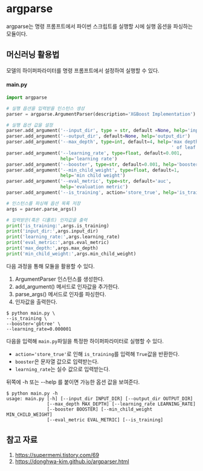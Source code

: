 # argparse

argparse는 명령 프롬프트에서 파이썬 스크립트를 실행할 시에 실행 옵션을 파싱하는 모듈이다.

## 머신러닝 활용법

모델의 하이퍼파라미터를 명령 프롬프트에서 설정하여 실행할 수 있다.

#### main.py
```python
import argparse

# 실행 옵션을 입력받을 인스턴스 생성
parser = argparse.ArgumentParser(description='XGBoost Implementation')

# 실행 옵션 값을 설정
parser.add_argument('--input_dir', type = str, default =None, help='input_dir')
parser.add_argument('--output_dir', default=None, help='output_dir')
parser.add_argument('--max_depth', type=int, default=4, help='max depth'
                                                             ' of leaf nodes')
parser.add_argument('--learning_rate', type=float, default=0.001,
                    help='learning rate')
parser.add_argument('--booster', type=str, default=0.001, help='booster type')
parser.add_argument('--min_child_weight', type=float, default=1,
                    help='min child weight')
parser.add_argument('--eval_metric', type=str, default='auc',
                    help='evaluation metric')
parser.add_argument('--is_training', action='store_true', help='is_training' )

# 인스턴스를 파싱해 옵션 목록 저장
args = parser.parse_args()

# 입력받은(혹은 디폴트) 인자값을 출력
print('is_training:',args.is_training)
print('input_dir:',args.input_dir)
print('learning_rate:',args.learning_rate)
print('eval_metric:',args.eval_metric)
print('max_depth:',args.max_depth)
print('min_child_weight:',args.min_child_weight)
```
다음 과정을 통해 모듈을 활용할 수 있다.
1. ArgumentParser 인스턴스를 생성한다.
2. add_argument() 메서드로 인자값을 추가한다.
3. parse_args() 메서드로 인자를 파싱한다.
4. 인자값을 출력한다.



```shell
$ python main.py \
--is_training \
--booster='gbtree' \
--learning_rate=0.000001
```
다음을 입력해 `main.py`파일을 특정한 하이퍼파라미터로 실행할 수 있다.

- `action='store_true'`로 인해 `is_training`를 입력해 `True`값을 반환한다.
- `booster`은 문자열 값으로 입력받는다.
- `learning_rate`는 실수 값으로 입력받는다.


뒤쪽에 -h 또는 --help 를 붙이면 가능한 옵션 값을 보여준다.
```shell
$ python main.py -h 
usage: main.py [-h] [--input_dir INPUT_DIR] [--output_dir OUTPUT_DIR]
               [--max_depth MAX_DEPTH] [--learning_rate LEARNING_RATE]
               [--booster BOOSTER] [--min_child_weight MIN_CHILD_WEIGHT]
               [--eval_metric EVAL_METRIC] [--is_training]
```



## 참고 자료
1. https://supermemi.tistory.com/69
2. https://donghwa-kim.github.io/argparser.html